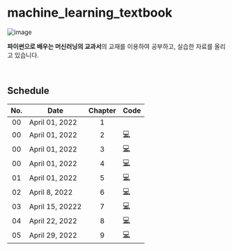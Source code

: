 # machine_learning_textbook

![image](https://user-images.githubusercontent.com/84028683/160369165-8dcb4545-768a-44e1-b8ce-ecb86887491c.png)

**파이썬으로 배우는 머신러닝의 교과서**의 교재를 이용하여 공부하고, 실습한 자료를 올리고 있습니다.

<br/>

## Schedule

|No.|Date|Chapter|Code|
|:--:|--|:--:|--|
|00|April 01, 2022|1|
|00|April 01, 2022|2|[💻]()
|00|April 01, 2022|3|[💻](https://github.com/cha-suyeon/machine_learning_textbook/blob/master/ch3_graph.ipynb)
|00|April 01, 2022|4|[💻]()
|01|April 01, 2022|5|[💻](https://github.com/cha-suyeon/machine_learning_textbook/blob/master/ch5_Regression.ipynb)
|02|April 8, 2022|6|[💻](https://github.com/cha-suyeon/machine_learning_textbook/blob/master/ch6_classification.ipynb)
|03|April 15, 20222|7|[💻](https://github.com/cha-suyeon/machine_learning_textbook/blob/master/ch7_DNN.ipynb)
|04|April 22, 2022|8|[💻](https://github.com/cha-suyeon/machine_learning_textbook/blob/master/ch8_MNIST_database_with_CNN.ipynb)
|05|April 29, 2022|9|[💻]()
